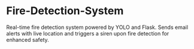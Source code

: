 # Fire-Detection-System
Real-time fire detection system powered by YOLO and Flask. Sends email alerts with live location and triggers a siren upon fire detection for enhanced safety.
